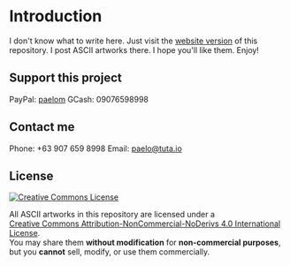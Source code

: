 # Introduction
I don't know what to write here. Just visit the [website version](https://ldaelo.github.io/ascii-arts) of this repository. I post ASCII artworks there. I hope you'll like them. Enjoy!

## Support this project
PayPal: [paelom](https://www.paypal.me/paelom)
GCash: 09076598998

## Contact me
Phone: +63 907 659 8998
Email: [paelo@tuta.io](mailto:paelo@tuta.io)

## License  
[![Creative Commons License](https://ldaelo.github.io/ascii-arts/by-nc-nd.png)](https://creativecommons.org/licenses/by-nc-nd/4.0/)  

All ASCII artworks in this repository are licensed under a  
[Creative Commons Attribution-NonCommercial-NoDerivs 4.0 International License](https://creativecommons.org/licenses/by-nc-nd/4.0/).  
You may share them **without modification** for **non-commercial purposes**,  
but you **cannot** sell, modify, or use them commercially.
